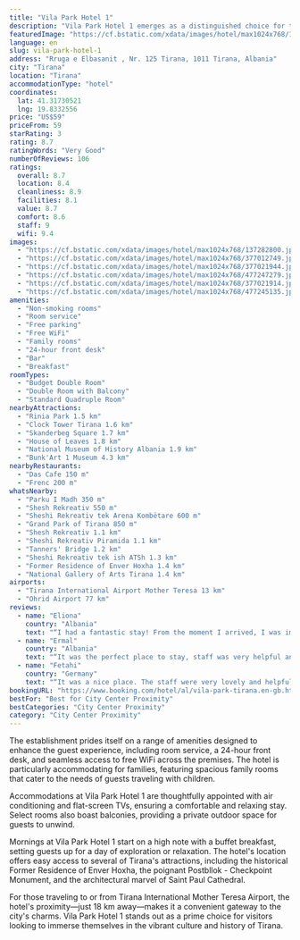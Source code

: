 ```yaml
---
title: "Vila Park Hotel 1"
description: "Vila Park Hotel 1 emerges as a distinguished choice for travelers seeking a blend of comfort and convenience in the heart of Tirana."
featuredImage: "https://cf.bstatic.com/xdata/images/hotel/max1024x768/137282800.jpg?k=518b17713525ffee5e0e6633982b69187c9d363ddfe4142fd798e9d36f0d8399&o=&hp=1"
language: en
slug: vila-park-hotel-1
address: "Rruga e Elbasanit , Nr. 125 Tirana, 1011 Tirana, Albania"
city: "Tirana"
location: "Tirana"
accommodationType: "hotel"
coordinates:
  lat: 41.31730521
  lng: 19.8332556
price: "US$59"
priceFrom: 59
starRating: 3
rating: 8.7
ratingWords: "Very Good"
numberOfReviews: 106
ratings:
  overall: 8.7
  location: 8.4
  cleanliness: 8.9
  facilities: 8.1
  value: 8.7
  comfort: 8.6
  staff: 9
  wifi: 9.4
images:
  - "https://cf.bstatic.com/xdata/images/hotel/max1024x768/137282800.jpg?k=518b17713525ffee5e0e6633982b69187c9d363ddfe4142fd798e9d36f0d8399&o=&hp=1"
  - "https://cf.bstatic.com/xdata/images/hotel/max1024x768/377012749.jpg?k=6b748493465e52d10dff05120194ea60fd4ca0833c65180ef3bc5f0562739e42&o=&hp=1"
  - "https://cf.bstatic.com/xdata/images/hotel/max1024x768/377021944.jpg?k=a3b605ae2f05aabc6db56d8c620d96703105c2df6c4997454d23d3c916d60116&o=&hp=1"
  - "https://cf.bstatic.com/xdata/images/hotel/max1024x768/477247279.jpg?k=6283a412f918fcb46f6ead10526a6b81b364b9ddf384b93473b0b7387d417dcc&o=&hp=1"
  - "https://cf.bstatic.com/xdata/images/hotel/max1024x768/377021914.jpg?k=08ba1373bf117219f74eefa04c2d89312965b98a92ad3be97f1966351248a92f&o=&hp=1"
  - "https://cf.bstatic.com/xdata/images/hotel/max1024x768/477245135.jpg?k=3f2ca09a87d014b8b98a961aa9844fefaf4fc823f3a19584aa388dd0db45ebed&o=&hp=1"
amenities:
  - "Non-smoking rooms"
  - "Room service"
  - "Free parking"
  - "Free WiFi"
  - "Family rooms"
  - "24-hour front desk"
  - "Bar"
  - "Breakfast"
roomTypes:
  - "Budget Double Room"
  - "Double Room with Balcony"
  - "Standard Quadruple Room"
nearbyAttractions:
  - "Rinia Park 1.5 km"
  - "Clock Tower Tirana 1.6 km"
  - "Skanderbeg Square 1.7 km"
  - "House of Leaves 1.8 km"
  - "National Museum of History Albania 1.9 km"
  - "Bunk'Art 1 Museum 4.3 km"
nearbyRestaurants:
  - "Das Cafe 150 m"
  - "Frenc 200 m"
whatsNearby:
  - "Parku I Madh 350 m"
  - "Shesh Rekreativ 550 m"
  - "Sheshi Rekreativ tek Arena Kombëtare 600 m"
  - "Grand Park of Tirana 850 m"
  - "Shesh Rekreativ 1.1 km"
  - "Sheshi Rekreativ Piramida 1.1 km"
  - "Tanners' Bridge 1.2 km"
  - "Sheshi Rekreativ tek ish ATSh 1.3 km"
  - "Former Residence of Enver Hoxha 1.4 km"
  - "National Gallery of Arts Tirana 1.4 km"
airports:
  - "Tirana International Airport Mother Teresa 13 km"
  - "Ohrid Airport 77 km"
reviews:
  - name: "Eliona"
    country: "Albania"
    text: "“I had a fantastic stay! From the moment I arrived, I was impressed by the exceptional service and the hotel's overall quality. The rooms were not only clean and tidy but also incredibly silent, which ensured a peaceful night's sleep”"
  - name: "Ermal"
    country: "Albania"
    text: "“It was the perfect place to stay, staff was very helpful and also the breakfast was very delicious. Highly Recommend this hotel to stay for some days in Tirana!”"
  - name: "Fetahi"
    country: "Germany"
    text: "“It was a nice place. The staff were very lovely and helpful. If you ever need something just address it to them and they will help you.”"
bookingURL: "https://www.booking.com/hotel/al/vila-park-tirana.en-gb.html?aid=8035640"
bestFor: "Best for City Center Proximity"
bestCategories: "City Center Proximity"
category: "City Center Proximity"
---
```


The establishment prides itself on a range of amenities designed to enhance the guest experience, including room service, a 24-hour front desk, and seamless access to free WiFi across the premises. The hotel is particularly accommodating for families, featuring spacious family rooms that cater to the needs of guests traveling with children.

Accommodations at Vila Park Hotel 1 are thoughtfully appointed with air conditioning and flat-screen TVs, ensuring a comfortable and relaxing stay. Select rooms also boast balconies, providing a private outdoor space for guests to unwind.

Mornings at Vila Park Hotel 1 start on a high note with a buffet breakfast, setting guests up for a day of exploration or relaxation. The hotel's location offers easy access to several of Tirana's attractions, including the historical Former Residence of Enver Hoxha, the poignant Postbllok - Checkpoint Monument, and the architectural marvel of Saint Paul Cathedral.

For those traveling to or from Tirana International Mother Teresa Airport, the hotel's proximity—just 18 km away—makes it a convenient gateway to the city's charms. Vila Park Hotel 1 stands out as a prime choice for visitors looking to immerse themselves in the vibrant culture and history of Tirana.